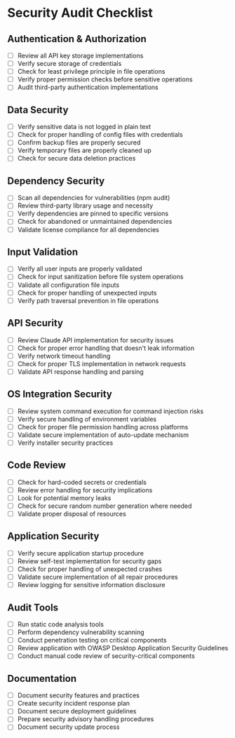 # Security Audit Checklist

## Authentication & Authorization
- [ ] Review all API key storage implementations
- [ ] Verify secure storage of credentials
- [ ] Check for least privilege principle in file operations
- [ ] Verify proper permission checks before sensitive operations
- [ ] Audit third-party authentication implementations

## Data Security
- [ ] Verify sensitive data is not logged in plain text
- [ ] Check for proper handling of config files with credentials
- [ ] Confirm backup files are properly secured
- [ ] Verify temporary files are properly cleaned up
- [ ] Check for secure data deletion practices

## Dependency Security
- [ ] Scan all dependencies for vulnerabilities (npm audit)
- [ ] Review third-party library usage and necessity
- [ ] Verify dependencies are pinned to specific versions
- [ ] Check for abandoned or unmaintained dependencies
- [ ] Validate license compliance for all dependencies

## Input Validation
- [ ] Verify all user inputs are properly validated
- [ ] Check for input sanitization before file system operations
- [ ] Validate all configuration file inputs
- [ ] Check for proper handling of unexpected inputs
- [ ] Verify path traversal prevention in file operations

## API Security
- [ ] Review Claude API implementation for security issues
- [ ] Check for proper error handling that doesn't leak information
- [ ] Verify network timeout handling
- [ ] Check for proper TLS implementation in network requests
- [ ] Validate API response handling and parsing

## OS Integration Security
- [ ] Review system command execution for command injection risks
- [ ] Verify secure handling of environment variables
- [ ] Check for proper file permission handling across platforms
- [ ] Validate secure implementation of auto-update mechanism
- [ ] Verify installer security practices

## Code Review
- [ ] Check for hard-coded secrets or credentials
- [ ] Review error handling for security implications
- [ ] Look for potential memory leaks
- [ ] Check for secure random number generation where needed
- [ ] Validate proper disposal of resources

## Application Security
- [ ] Verify secure application startup procedure
- [ ] Review self-test implementation for security gaps
- [ ] Check for proper handling of unexpected crashes
- [ ] Validate secure implementation of all repair procedures
- [ ] Review logging for sensitive information disclosure

## Audit Tools
- [ ] Run static code analysis tools
- [ ] Perform dependency vulnerability scanning
- [ ] Conduct penetration testing on critical components
- [ ] Review application with OWASP Desktop Application Security Guidelines
- [ ] Conduct manual code review of security-critical components

## Documentation
- [ ] Document security features and practices
- [ ] Create security incident response plan
- [ ] Document secure deployment guidelines
- [ ] Prepare security advisory handling procedures
- [ ] Document security update process
